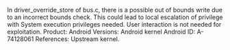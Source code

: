 In driver_override_store of bus.c, there is a possible out of bounds write due to an incorrect bounds check. This could lead to local escalation of privilege with System execution privileges needed. User interaction is not needed for exploitation. Product: Android Versions: Android kernel Android ID: A-74128061 References: Upstream kernel.